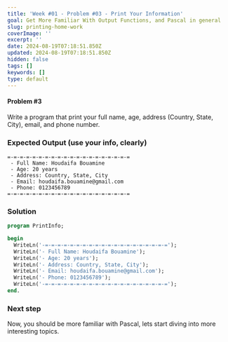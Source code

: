 ```yaml
---
title: 'Week #01 - Problem #03 - Print Your Information'
goal: Get More Familiar With Output Functions, and Pascal in general
slug: printing-home-work
coverImage: ''
excerpt: ''
date: 2024-08-19T07:18:51.850Z
updated: 2024-08-19T07:18:51.850Z
hidden: false
tags: []
keywords: []
type: default
---
```


<script>import CodeBlock from "$lib/components/molecules/CodeBlock.svelte";</script>

#### Problem #3

Write a program that print your full name, age, address (Country, State, City), email, and phone number.

### Expected Output (use your info, clearly)

<CodeBlock lang="shell">

```shell
=-=-=-=-=-=-=-=-=-=-=-=-=-=-=-=-=-=-=-=
 - Full Name: Houdaifa Bouamine
 - Age: 20 years
 - Address: Country, State, City
 - Email: houdaifa.bouamine@gmail.com
 - Phone: 0123456789
=-=-=-=-=-=-=-=-=-=-=-=-=-=-=-=-=-=-=-=
```

</CodeBlock>

### Solution

<CodeBlock lang="pascal">

```pascal
program PrintInfo;

begin
  WriteLn('-=-=-=-=-=-=-=-=-=-=-=-=-=-=-=-=-=-=-=-=');
  WriteLn('- Full Name: Houdaifa Bouamine');
  WriteLn('- Age: 20 years');
  WriteLn('- Address: Country, State, City');
  WriteLn('- Email: houdaifa.bouamine@gmail.com');
  WriteLn('- Phone: 0123456789');
  WriteLn('-=-=-=-=-=-=-=-=-=-=-=-=-=-=-=-=-=-=-=-=');
end.

```

</CodeBlock>

### Next step

Now, you should be more familiar with Pascal, lets start diving into more interesting topics.